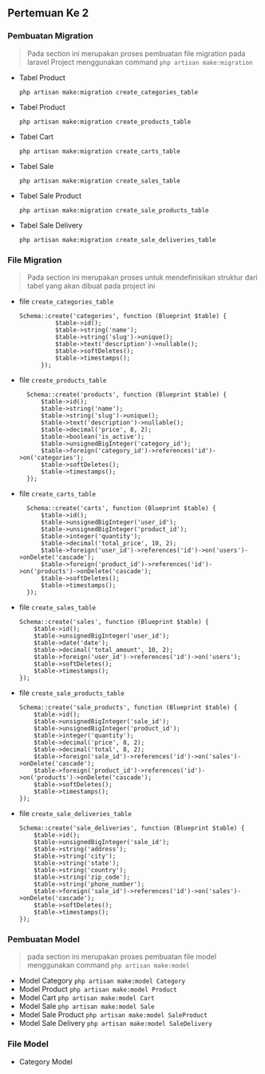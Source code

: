 ## Pertemuan Ke 2

### Pembuatan Migration
> Pada section ini merupakan proses pembuatan file migration pada laravel Project menggunakan command `php artisan make:migration`

- Tabel Product

    `php artisan make:migration create_categories_table`

- Tabel Product

    `php artisan make:migration create_products_table`

- Tabel Cart

    `php artisan make:migration create_carts_table`

- Tabel Sale

    `php artisan make:migration create_sales_table`

- Tabel Sale Product
  
    `php artisan make:migration create_sale_products_table`

- Tabel Sale Delivery
    
    `php artisan make:migration create_sale_deliveries_table`

### File Migration
> Pada section ini merupakan proses untuk mendefinisikan struktur dari tabel yang akan dibuat pada project ini

- file `create_categories_table`
  ```
  Schema::create('categories', function (Blueprint $table) {
            $table->id();
            $table->string('name');
            $table->string('slug')->unique();
            $table->text('description')->nullable();
            $table->softDeletes();
            $table->timestamps();
        });
    ```
- file `create_products_table`
  ```
    Schema::create('products', function (Blueprint $table) {
        $table->id();
        $table->string('name');
        $table->string('slug')->unique();
        $table->text('description')->nullable();
        $table->decimal('price', 8, 2);
        $table->boolean('is_active');
        $table->unsignedBigInteger('category_id');
        $table->foreign('category_id')->references('id')->on('categories');
        $table->softDeletes();
        $table->timestamps();
    });
  ```
- file `create_carts_table`
  ```
    Schema::create('carts', function (Blueprint $table) {
        $table->id();
        $table->unsignedBigInteger('user_id');
        $table->unsignedBigInteger('product_id');
        $table->integer('quantity');
        $table->decimal('total_price', 10, 2);
        $table->foreign('user_id')->references('id')->on('users')->onDelete('cascade');
        $table->foreign('product_id')->references('id')->on('products')->onDelete('cascade');
        $table->softDeletes();
        $table->timestamps();
    });
    ```
- file `create_sales_table`
    ```
    Schema::create('sales', function (Blueprint $table) {
        $table->id();
        $table->unsignedBigInteger('user_id');
        $table->date('date');
        $table->decimal('total_amount', 10, 2);
        $table->foreign('user_id')->references('id')->on('users');
        $table->softDeletes();
        $table->timestamps();
    });
    ```
- file `create_sale_products_table`
    ```
    Schema::create('sale_products', function (Blueprint $table) {
        $table->id();
        $table->unsignedBigInteger('sale_id');
        $table->unsignedBigInteger('product_id');
        $table->integer('quantity');
        $table->decimal('price', 8, 2);
        $table->decimal('total', 8, 2);
        $table->foreign('sale_id')->references('id')->on('sales')->onDelete('cascade');
        $table->foreign('product_id')->references('id')->on('products')->onDelete('cascade');
        $table->softDeletes();
        $table->timestamps();
    });
    ```
- file `create_sale_deliveries_table`
    ```
    Schema::create('sale_deliveries', function (Blueprint $table) {
        $table->id();
        $table->unsignedBigInteger('sale_id');
        $table->string('address');
        $table->string('city');
        $table->string('state');
        $table->string('country');
        $table->string('zip_code');
        $table->string('phone_number');
        $table->foreign('sale_id')->references('id')->on('sales')->onDelete('cascade');
        $table->softDeletes();
        $table->timestamps();
    });
    ```

### Pembuatan Model
> pada section ini merupakan proses pembuatan file model menggunakan command `php artisan make:model`

- Model Category
    `php artisan make:model Category`
- Model Product
    `php artisan make:model Product`
- Model Cart
    `php artisan make:model Cart`
- Model Sale
    `php artisan make:model Sale`
- Model Sale Product
    `php artisan make:model SaleProduct`
- Model Sale Delivery
    `php artisan make:model SaleDelivery`

### File Model

- Category Model
    ```

    ```